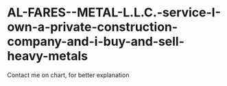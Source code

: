 # AL-FARES--METAL-L.L.C.-service-I-own-a-private-construction-company-and-i-buy-and-sell-heavy-metals
Contact me on chart, for better explanation 
